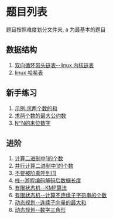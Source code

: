 题目列表
====
题目按照难度划分文件夹, a 为最基本的题目

数据结构
---

1. [双向循环带头链表--linux 内核链表](data_structure/linux_list.c)
1. [linux 哈希表](data_structure/linux_hlist.c)

新手练习
---

1. [示例:求两个数的和](a/add.c)
1. [求两个数的最大公约数](a/gcd.c)
1. [N^N的末位数字](a/lastDigitOfNPowerN.c)

进阶
---

1. [计算二进制中1的个数](b/count1binary.c)
1. [并行计算二进制中1的个数](b/count1binaryParallel.c)
1. [不要被阶乘吓到(1)](b/zerosInFactorial.c)
1. [栈--游程编码解码后数据长度](b/uncmprsLength.c)
1. [有限状态机--KMP算法](b/KMP.c)
1. [有限状态机--计算不连续子字符串的个数](b/countDisctnSubstr.c)
1. [动态规划--连续子向量的最大和](b/findMaxSubArraySum.c)
1. [动态规划--数字三角形](b/triNumber.c)

